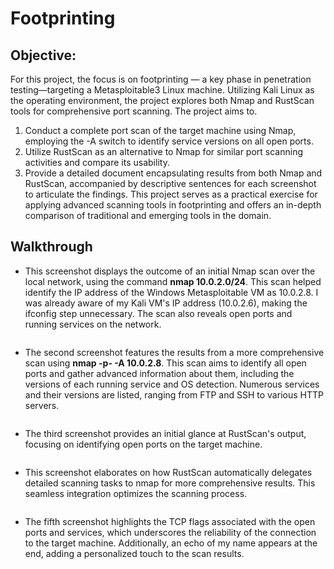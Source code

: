 # Footprinting

## Objective:
For this project, the focus is on footprinting — a key phase in penetration testing—targeting a Metasploitable3 Linux machine. Utilizing Kali Linux as the operating environment, the project explores both Nmap and RustScan tools for comprehensive port scanning. The project aims to.
1. Conduct a complete port scan of the target machine using Nmap, employing the -A switch to identify service versions on all open ports.
2. Utilize RustScan as an alternative to Nmap for similar port scanning activities and compare its usability.
3. Provide a detailed document encapsulating results from both Nmap and RustScan, accompanied by descriptive sentences for each screenshot to articulate the findings.
This project serves as a practical exercise for applying advanced scanning tools in footprinting and offers an in-depth comparison of traditional and emerging tools in the domain.

## Walkthrough

- This screenshot displays the outcome of an initial Nmap scan over the local network, using the command **nmap 10.0.2.0/24**. This scan helped identify the IP address of the Windows Metasploitable VM as 10.0.2.8. I was already aware of my Kali VM's IP address (10.0.2.6), making the ifconfig step unnecessary. The scan also reveals open ports and running services on the network.

<p align="center">
  <img src="" alt="">
</p>

- The second screenshot features the results from a more comprehensive scan using **nmap -p- -A 10.0.2.8**. This scan aims to identify all open ports and gather advanced information about them, including the versions of each running service and OS detection. Numerous services and their versions are listed, ranging from FTP and SSH to various HTTP servers.

<p align="center">
  <img src="" alt="">
</p>

- The third screenshot provides an initial glance at RustScan's output, focusing on identifying open ports on the target machine.

<p align="center">
  <img src="" alt="">
</p>

- This screenshot elaborates on how RustScan automatically delegates detailed scanning tasks to nmap for more comprehensive results. This seamless integration optimizes the scanning process.

<p align="center">
  <img src="" alt="">
</p>

- The fifth screenshot highlights the TCP flags associated with the open ports and services, which underscores the reliability of the connection to the target machine. Additionally, an echo of my name appears at the end, adding a personalized touch to the scan results.

<p align="center">
  <img src="" alt="">
</p>
